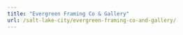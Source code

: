 ```yaml
---
title: "Evergreen Framing Co & Gallery"
url: /salt-lake-city/evergreen-framing-co-and-gallery/
---
```

